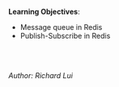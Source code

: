 **Learning Objectives**:

* Message queue in Redis
* Publish-Subscribe in Redis

<br/><br/>

*Author: Richard Lui*

